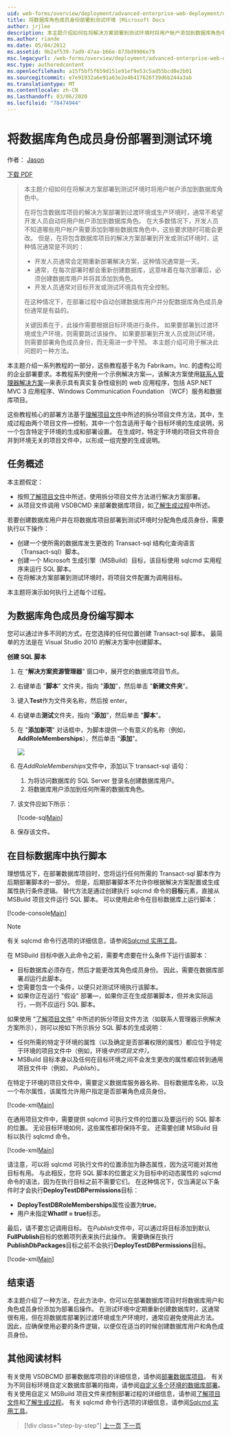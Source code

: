 ```yaml
---
uid: web-forms/overview/deployment/advanced-enterprise-web-deployment/deploying-database-role-memberships-to-test-environments
title: 将数据库角色成员身份部署到测试环境 |Microsoft Docs
author: jrjlee
description: 本主题介绍如何在将解决方案部署到测试环境时将用户帐户添加到数据库角色中。 在部署包含 。
ms.author: riande
ms.date: 05/04/2012
ms.assetid: 9b2af539-7ad9-47aa-b66e-873bd9906e79
msc.legacyurl: /web-forms/overview/deployment/advanced-enterprise-web-deployment/deploying-database-role-memberships-to-test-environments
msc.type: authoredcontent
ms.openlocfilehash: a15f5bf5f659d151e91ef9e53c5ad55bcd8e2b01
ms.sourcegitcommit: e7e91932a6e91a63e2e46417626f39d6b244a3ab
ms.translationtype: MT
ms.contentlocale: zh-CN
ms.lasthandoff: 03/06/2020
ms.locfileid: "78474944"
---
```

# <a name="deploying-database-role-memberships-to-test-environments"></a>将数据库角色成员身份部署到测试环境

作者： [Jason](https://github.com/jrjlee)

[下载 PDF](https://msdnshared.blob.core.windows.net/media/MSDNBlogsFS/prod.evol.blogs.msdn.com/CommunityServer.Blogs.Components.WeblogFiles/00/00/00/63/56/8130.DeployingWebAppsInEnterpriseScenarios.pdf)

> 本主题介绍如何在将解决方案部署到测试环境时将用户帐户添加到数据库角色中。
> 
> 在将包含数据库项目的解决方案部署到过渡环境或生产环境时，通常不希望开发人员自动将用户帐户添加到数据库角色。 在大多数情况下，开发人员不知道哪些用户帐户需要添加到哪些数据库角色中，这些要求随时可能会更改。 但是，在将包含数据库项目的解决方案部署到开发或测试环境时，这种情况通常是不同的：
> 
> - 开发人员通常会定期重新部署解决方案，这种情况通常是一天。
> - 通常，在每次部署时都会重新创建数据库，这意味着在每次部署后，必须创建数据库用户并将其添加到角色。
> - 开发人员通常对目标开发或测试环境具有完全控制。
> 
> 在这种情况下，在部署过程中自动创建数据库用户并分配数据库角色成员身份通常是有益的。
> 
> 关键因素在于，此操作需要根据目标环境进行条件。 如果要部署到过渡环境或生产环境，则需要跳过该操作。 如果要部署到开发人员或测试环境，则需要部署角色成员身份，而无需进一步干预。 本主题介绍可用于解决此问题的一种方法。

本主题介绍一系列教程的一部分，这些教程基于名为 Fabrikam，Inc. 的虚构公司的企业部署要求。本教程系列使用一个示例解决方案&#x2014;，该解决方案使用[联系人管理器解决方案](../web-deployment-in-the-enterprise/the-contact-manager-solution.md)&#x2014;来表示具有真实复杂性级别的 web 应用程序，包括 ASP.NET MVC 3 应用程序、Windows Communication Foundation （WCF）服务和数据库项目。

这些教程核心的部署方法基于[理解项目文件](../web-deployment-in-the-enterprise/understanding-the-project-file.md)中所述的拆分项目文件方法，其中，生成过程由两个项目文件&#x2014;控制，其中一个包含适用于每个目标环境的生成说明，另一个包含特定于环境的生成和部署设置。 在生成时，特定于环境的项目文件将合并到环境无关的项目文件中，以形成一组完整的生成说明。

## <a name="task-overview"></a>任务概述

本主题假定：

- 按照[了解项目文件](../web-deployment-in-the-enterprise/understanding-the-project-file.md)中所述，使用拆分项目文件方法进行解决方案部署。
- 从项目文件调用 VSDBCMD 来部署数据库项目，如[了解生成过程](../web-deployment-in-the-enterprise/understanding-the-build-process.md)中所述。

若要创建数据库用户并在将数据库项目部署到测试环境时分配角色成员身份，需要执行以下操作：

- 创建一个使所需的数据库发生更改的 Transact-sql 结构化查询语言（Transact-sql）脚本。
- 创建一个 Microsoft 生成引擎（MSBuild）目标，该目标使用 sqlcmd 实用程序来运行 SQL 脚本。
- 在将解决方案部署到测试环境时，将项目文件配置为调用目标。

本主题将演示如何执行上述每个过程。

## <a name="scripting-the-database-role-memberships"></a>为数据库角色成员身份编写脚本

您可以通过许多不同的方式，在您选择的任何位置创建 Transact-sql 脚本。 最简单的方法是在 Visual Studio 2010 的解决方案中创建脚本。

**创建 SQL 脚本**

1. 在 "**解决方案资源管理器**" 窗口中，展开您的数据库项目节点。
2. 右键单击 "**脚本**" 文件夹，指向 "**添加**"，然后单击 "**新建文件夹**"。
3. 键入**Test**作为文件夹名称，然后按 enter。
4. 右键单击**测试**文件夹，指向 "**添加**"，然后单击 "**脚本**"。
5. 在 "**添加新项**" 对话框中，为脚本提供一个有意义的名称（例如， **AddRoleMemberships**），然后单击 "**添加**"。

    ![](deploying-database-role-memberships-to-test-environments/_static/image1.png)
6. 在*AddRoleMemberships*文件中，添加以下 transact-sql 语句：

    1. 为将访问数据库的 SQL Server 登录名创建数据库用户。
    2. 将数据库用户添加到任何所需的数据库角色。
7. 该文件应如下所示：

    [!code-sql[Main](deploying-database-role-memberships-to-test-environments/samples/sample1.sql)]
8. 保存该文件。

## <a name="executing-the-script-on-the-target-database"></a>在目标数据库中执行脚本

理想情况下，在部署数据库项目时，您将运行任何所需的 Transact-sql 脚本作为后期部署脚本的一部分。 但是，后期部署脚本不允许你根据解决方案配置或生成属性执行条件逻辑。 替代方法是通过创建执行 sqlcmd 命令的**目标**元素，直接从 MSBuild 项目文件运行 SQL 脚本。 可以使用此命令在目标数据库上运行脚本：

[!code-console[Main](deploying-database-role-memberships-to-test-environments/samples/sample2.cmd)]

> [!NOTE]
> 有关 sqlcmd 命令行选项的详细信息，请参阅[Sqlcmd 实用工具](https://msdn.microsoft.com/library/ms162773.aspx)。

在 MSBuild 目标中嵌入此命令之前，需要考虑要在什么条件下运行该脚本：

- 目标数据库必须存在，然后才能更改其角色成员身份。 因此，需要在数据库部署*后*运行此脚本。
- 您需要包含一个条件，以便只对测试环境执行该脚本。
- 如果你正在运行 "假设" 部署&#x2014;，如果你正在生成部署脚本，但并未实际运行，&#x2014;则不应运行 SQL 脚本。

如果使用 "[了解项目文件](../web-deployment-in-the-enterprise/understanding-the-project-file.md)" 中所述的拆分项目文件方法（如联系人管理器示例解决方案所示），则可以按如下所示拆分 SQL 脚本的生成说明：

- 任何所需的特定于环境的属性（以及确定是否部署权限的属性）都应位于特定于环境的项目文件中（例如，环境*中的项目文件）。*
- MSBuild 目标本身以及任何在目标环境之间不会发生更改的属性都应转到通用项目文件中（例如， *Publish*）。

在特定于环境的项目文件中，需要定义数据库服务器名称、目标数据库名称，以及一个布尔属性，该属性允许用户指定是否部署角色成员身份。

[!code-xml[Main](deploying-database-role-memberships-to-test-environments/samples/sample3.xml)]

在通用项目文件中，需要提供 sqlcmd 可执行文件的位置以及要运行的 SQL 脚本的位置。 无论目标环境如何，这些属性都将保持不变。 还需要创建 MSBuild 目标以执行 sqlcmd 命令。

[!code-xml[Main](deploying-database-role-memberships-to-test-environments/samples/sample4.xml)]

请注意，可以将 sqlcmd 可执行文件的位置添加为静态属性，因为这可能对其他目标有用。 与此相反，您将 SQL 脚本的位置定义为目标中的动态属性的 sqlcmd 命令的语法，因为在执行目标之前不需要它们。 在这种情况下，仅当满足以下条件时才会执行**DeployTestDBPermissions**目标：

- **DeployTestDBRoleMemberships**属性设置为**true**。
- 用户未指定**WhatIf = true**标志。

最后，请不要忘记调用目标。 在*Publish*文件中，可以通过将目标添加到默认**FullPublish**目标的依赖项列表来执行此操作。 需要确保在执行**PublishDbPackages**目标之前不会执行**DeployTestDBPermissions**目标。

[!code-xml[Main](deploying-database-role-memberships-to-test-environments/samples/sample5.xml)]

## <a name="conclusion"></a>结束语

本主题介绍了一种方法，在此方法中，你可以在部署数据库项目时将数据库用户和角色成员身份添加为部署后操作。 在测试环境中定期重新创建数据库时，这通常很有用，但在将数据库部署到过渡环境或生产环境时，通常应避免使用此方法。 因此，应确保使用必要的条件逻辑，以便仅在适当的时候创建数据库用户和角色成员身份。

## <a name="further-reading"></a>其他阅读材料

有关使用 VSDBCMD 部署数据库项目的详细信息，请参阅[部署数据库项目](../web-deployment-in-the-enterprise/deploying-database-projects.md)。 有关为不同目标环境自定义数据库部署的指南，请参阅[自定义多个环境的数据库部署](customizing-database-deployments-for-multiple-environments.md)。 有关使用自定义 MSBuild 项目文件来控制部署过程的详细信息，请参阅[了解项目文件](../web-deployment-in-the-enterprise/understanding-the-project-file.md)和[了解生成过程](../web-deployment-in-the-enterprise/understanding-the-build-process.md)。 有关 sqlcmd 命令行选项的详细信息，请参阅[Sqlcmd 实用工具](https://msdn.microsoft.com/library/ms162773.aspx)。

> [!div class="step-by-step"]
> [上一页](customizing-database-deployments-for-multiple-environments.md)
> [下一页](deploying-membership-databases-to-enterprise-environments.md)
